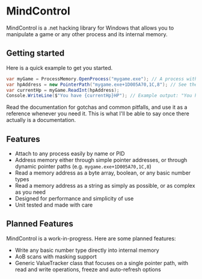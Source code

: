 # MindControl

MindControl is a .net hacking library for Windows that allows you to manipulate a game or any other process and its internal memory.

## Getting started

Here is a quick example to get you started.

```csharp
var myGame = ProcessMemory.OpenProcess("mygame.exe"); // A process with this name must be running
var hpAddress = new PointerPath("mygame.exe+1D005A70,1C,8"); // See the docs for how to determine these
var currentHp = myGame.ReadInt(hpAddress);
Console.WriteLine($"You have {currentHp}HP"); // Example output: "You have 50HP"
```

Read the documentation for gotchas and common pitfalls, and use it as a reference whenever you need it. This is what I'll be able to say once there actually is a documentation.

## Features

- Attach to any process easily by name or PID
- Address memory either through simple pointer addresses, or through dynamic pointer paths (e.g. `mygame.exe+1D005A70,1C,8`)
- Read a memory address as a byte array, boolean, or any basic number types
- Read a memory address as a string as simply as possible, or as complex as you need
- Designed for performance and simplicity of use
- Unit tested and made with care

## Planned Features

MindControl is a work-in-progress. Here are some planned features:
- Write any basic number type directly into internal memory
- AoB scans with masking support
- Generic ValueTracker class that focuses on a single pointer path, with read and write operations, freeze and auto-refresh options
